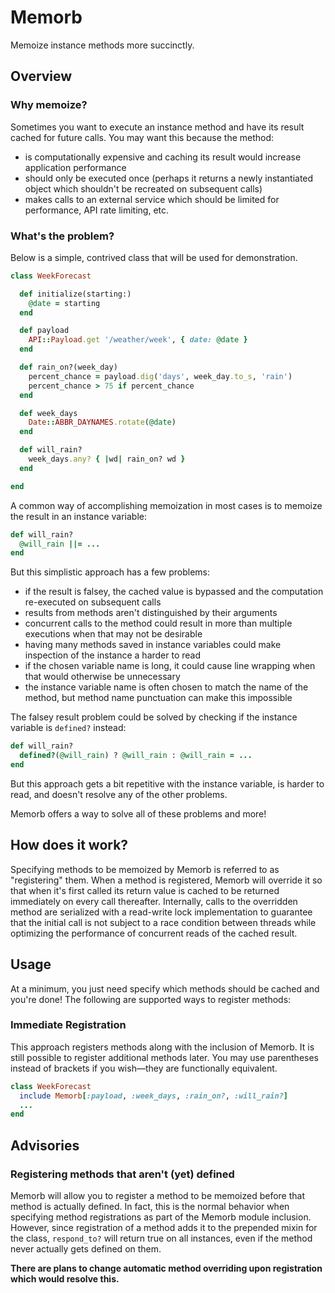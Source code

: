 # Memorb

Memoize instance methods more succinctly.

## Overview

### Why memoize?

Sometimes you want to execute an instance method and have its result cached for future calls. You may want this because the method:

- is computationally expensive and caching its result would increase application performance
- should only be executed once (perhaps it returns a newly instantiated object which shouldn't be recreated on subsequent calls)
- makes calls to an external service which should be limited for performance, API rate limiting, etc.

### What's the problem?

Below is a simple, contrived class that will be used for demonstration.

```ruby
class WeekForecast

  def initialize(starting:)
    @date = starting
  end

  def payload
    API::Payload.get '/weather/week', { date: @date }
  end

  def rain_on?(week_day)
    percent_chance = payload.dig('days', week_day.to_s, 'rain')
    percent_chance > 75 if percent_chance
  end

  def week_days
    Date::ABBR_DAYNAMES.rotate(@date)
  end

  def will_rain?
    week_days.any? { |wd| rain_on? wd }
  end

end
```

A common way of accomplishing memoization in most cases is to memoize the result in an instance variable:

```ruby
def will_rain?
  @will_rain ||= ...
end
```

But this simplistic approach has a few problems:

- if the result is falsey, the cached value is bypassed and the computation re-executed on subsequent calls
- results from methods aren't distinguished by their arguments
- concurrent calls to the method could result in more than multiple executions when that may not be desirable
- having many methods saved in instance variables could make inspection of the instance a harder to read
- if the chosen variable name is long, it could cause line wrapping when that would otherwise be unnecessary
- the instance variable name is often chosen to match the name of the method, but method name punctuation can make this impossible

The falsey result problem could be solved by checking if the instance variable is `defined?` instead:

```ruby
def will_rain?
  defined?(@will_rain) ? @will_rain : @will_rain = ...
end
```

But this approach gets a bit repetitive with the instance variable, is harder to read, and doesn't resolve any of the other problems.

Memorb offers a way to solve all of these problems and more!

## How does it work?

Specifying methods to be memoized by Memorb is referred to as "registering" them. When a method is registered, Memorb will override it so that when it's first called its return value is cached to be returned immediately on every call thereafter. Internally, calls to the overridden method are serialized with a read-write lock implementation to guarantee that the initial call is not subject to a race condition between threads while optimizing the performance of concurrent reads of the cached result.

## Usage

At a minimum, you just need specify which methods should be cached and you're done! The following are supported ways to register methods:

### Immediate Registration

This approach registers methods along with the inclusion of Memorb. It is still possible to register additional methods later. You may use parentheses instead of brackets if you wish—they are functionally equivalent.

```ruby
class WeekForecast
  include Memorb[:payload, :week_days, :rain_on?, :will_rain?]
  ...
end
```

## Advisories

### Registering methods that aren't (yet) defined

Memorb will allow you to register a method to be memoized before that method is actually defined. In fact, this is the normal behavior when specifying method registrations as part of the Memorb module inclusion. However, since registration of a method adds it to the prepended mixin for the class, `respond_to?` will return true on all instances, even if the method never actually gets defined on them.

**There are plans to change automatic method overriding upon registration which would resolve this.**
